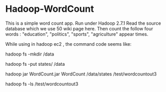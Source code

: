 # Hadoop-WordCount
This is a simple word count app. 
Run under Hadoop 2.7.1
Read the source database which we use 50 wiki page here. Then count the follow four words : "education", "politics", "sports", "agriculture" appear times.

While using in hadoop ec2 , the command code seems like:

hadoop fs -mkdir /data

hadoop fs -put states/ /data

hadoop jar WordCount.jar WordCount /data/states /test/wordcountout3

hadoop fs -ls /test/wordcountout3
